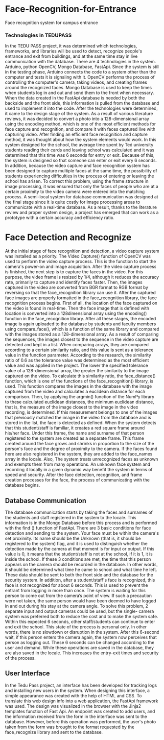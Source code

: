 # Face-Recognition-for-Entrance
Face recognition system for campus entrance




### Technologies in TEDUPASS

In the TEDU PASS project, it was determined which technologies, frameworks, and libraries will be used to detect, recognize people's entrance and exit from buildings, and at the same time stay in live communication with the database. There are 4 technologies in the system. Arduino, python OpenCV, Mongo Database, FastApi. Since the system is still in the testing phase, Arduino connects the code to a system other than the computer and tests it is signaling with it. OpenCV performs the process of controlling the computer's camera, taking videos, and creating frames around the recognized faces. Mongo Database is used to keep the times when students log in and out and send them to the front when necessary. When the data created in the FastApi database is needed by both the backside and the front side, this information is pulled from the database and used to implement it into the code. After the technologies were determined, it came to the design stage of the system. As a result of various literature reviews, it was decided to convert a photo into a 128-dimensional array using the encoding method, which is one of the most efficient methods for face capture and recognition, and compare it with faces captured live with capturing video. After finding an efficient face recognition and capture method, it was thought about how the system elements would work. In this system designed for the school, the average time spent by Ted university students reading their cards and leaving school was calculated and it was determined that this time was 6 seconds for entry or exit. Because of this, the system is designed so that someone can enter or exit every 6 seconds. In addition, because the video capture and face recognition system has been designed to capture multiple faces at the same time, the possibility of students experiencing difficulties in the process of entering or leaving the school has arisen. To correct this problem, using the frame structure in image processing, it was ensured that only the faces of people who are at a certain proximity to the video camera were entered into the matching process. A semi-local system for database communication was designed at the final stage since it is quite costly for image processing areas to communicate with a real-time database. As a result, thanks to the literature review and proper system design, a project has emerged that can work as a prototype with a certain accuracy and efficiency ratio.


# Face Detection and Recognize 

At the initial stage of face recognition and detection, a video capture system was installed as a priority. The Video Capture() function of OpenCV was used to perform the video capture process. This is the function to start the camera's power-on and image acquisition. After the video capture process is finished, the next step is to capture the faces in the video. For this purpose, the video frame is resized by 1/4, although it reduces the accuracy rate, primarily to capture and identify faces faster. Then, the images captured in the video are converted from BGR format to RGB format by reversing so that the face_recognition library can use it.
After the captured face images are properly formatted in the face_recognition library, the face recognition process begins. First of all, the location of the face captured on the video is found in real-time. Then the face image that is defined with location is converted into a 128dimensional array using the encoding() function in the face_recognition library. After all these stages, the encoded image is again uploaded to the database by students and faculty members using compare_face(), which is a function of the same library and compared with the images stored as a 128-dimensional array. As a result of comparing the sequences, the images closest to the sequence in the video capture are detected and kept in a list. When comparing arrays, they are compared according to a certain similarity ratio,  and this value is sent as
a tolerance value in the function parameter. According to the research, the similarity ratio of 0.6 as the tolerance value was determined as the most efficient value and was applied in the project.
The lower the specified tolerance value of a 128-dimensional array, the greater the similarity to the image captured on the video. To calculate this similarity ratio, the face_distance() function, which is one of the functions of the face_recognition() library, is used. This function compares the images in the database with the image captured from the video and calculates a euclidean distance for each comparison. Then, by applying the argmin() function of the NumPy library to these calculated euclidean distances, the minimum euclidean distance, that is, the measure of the image closest to the image in the video recording, is determined. If this measurement belongs to one of the images that previously matched the image in the video from the database and is stored in the list, the face is detected as defined. When the system detects that this student/staff is familiar, it creates a red square frame around his/her face. Under this frame, the name and surname of that person registered to the system are created as a separate frame. This frame created around the face grows and shrinks in proportion to the size of the person's face and the degree of proximity to the camera. If the faces found here are also registered in the system, they are added to the face_names array in the locale. Also, The system treats unrecognized faces as unknown and exempts them from many operations. An unknown face system and recording it locally in a given dynamic way benefit the system in terms of speed and security. After the face detection, recognition, and frame creation processes for the face, the process of communicating with the database begins.


## Database Communication
The database communication starts by taking the faces and surnames of the students and staff registered in the system to the locale. This information is in the Mongo Database before this process and is performed with the find () function of FastApi.
There are 3 basic conditions for face detection and sending to the system. Your face must be within the camera's set proximity. Its name should be the Unknown (that is, it should be registered to the system) flag, and it is used to distinguish whether the detection made by the camera at that moment is for input or output. If this value is 0, it means that the student/staff is not at the school, if it is 1, it is inside the school. If these 3 conditions are met, the time that this person appears on the camera should be recorded in the database. In other words, it should be determined what time he came to school and what time he left. These data should be sent to both the front side and the database for the security system. In addition, after a student/staff's face is recognized, this face is not recognized for about 6 seconds. This is used to prevent the entrant from logging in more than once. The system is waiting for this person to come out from the camera’s point of view. If such a precaution were not taken, the same person would have been deemed to have logged in and out during his stay at the camera angle. To solve this problem, 2 separate input and output cameras could be used, but the single- camera system was preferred both to reduce the cost and to make the system safe. Within this expected 6 seconds, other staff/students can continue to enter and exit the school. This state of the process is personal only. In other words, there is no slowdown or disruption in the system. After this 6-second wait, if this person enters the camera again, the system now perceives that person as logging out. These 6 seconds can be changed according to the user and demand. While these operations are saved in the database, they are also saved in the locale. This increases the entry-exit times and security of the process.

## User Interface

In the Tedu Pass project, an interface has been developed for tracking logs and installing new users in the system. When designing this interface, a simple appearance was created with the help of HTML and CSS. To translate this web design info into a web application, the FastApi framework was used. The design was visualized in the browser with the Jinja2 templates function of Fast Api. An endpoint was created to add users, and the information received from the form in the interface was sent to the database. However, before this operation was performed, the user's photo taken from the form was brought to the format requested by the face_recognize library and sent to the database.
